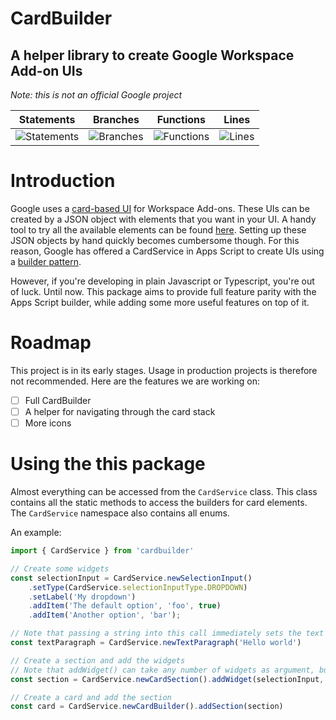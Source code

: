 # CardBuilder
**A helper library to create Google Workspace Add-on UIs**
---
*Note: this is not an official Google project*

| Statements                  | Branches                | Functions                 | Lines             |
| --------------------------- | ----------------------- | ------------------------- | ----------------- |
| ![Statements](https://img.shields.io/badge/statements-81.56%25-yellow.svg?style=flat) | ![Branches](https://img.shields.io/badge/branches-76.85%25-red.svg?style=flat) | ![Functions](https://img.shields.io/badge/functions-82.25%25-yellow.svg?style=flat) | ![Lines](https://img.shields.io/badge/lines-82.28%25-yellow.svg?style=flat) |

# Introduction
Google uses a [card-based UI](https://developers.google.com/apps-script/add-ons/concepts/card-interfaces) for Workspace Add-ons. These UIs can be created by a JSON object with elements that you want in your UI. A handy tool to try all the available elements can be found [here](https://addons.gsuite.google.com/uikit/builder).
Setting up these JSON objects by hand quickly becomes cumbersome though. For this reason, Google has offered a CardService in Apps Script to create UIs using a [builder pattern](https://refactoring.guru/design-patterns/builder).

However, if you're developing in plain Javascript or Typescript, you're out of luck. Until now. This package aims to provide full feature parity with the Apps Script builder, while adding some more useful features on top of it.

# Roadmap
This project is in its early stages. Usage in production projects is therefore not recommended.
Here are the features we are working on:

- [ ] Full CardBuilder
- [ ] A helper for navigating through the card stack
- [ ] More icons

# Using the this package
Almost everything can be accessed from the `CardService` class. This class contains all the static methods to access the builders for card elements. The `CardService` namespace also contains all enums.

An example:

```ts
import { CardService } from 'cardbuilder'

// Create some widgets
const selectionInput = CardService.newSelectionInput()
    .setType(CardService.selectionInputType.DROPDOWN)
    .setLabel('My dropdown')
    .addItem('The default option', 'foo', true)
    .addItem('Another option', 'bar');

// Note that passing a string into this call immediately sets the text on the returned builder instance
const textParagraph = CardService.newTextParagraph('Hello world')

// Create a section and add the widgets
// Note that addWidget() can take any number of widgets as argument, but also supports chaining
const section = CardService.newCardSection().addWidget(selectionInput, textParagraph)

// Create a card and add the section
const card = CardService.newCardBuilder().addSection(section)
```

